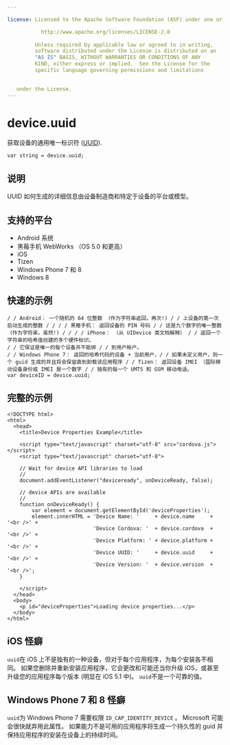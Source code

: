 ```yaml
---

license: Licensed to the Apache Software Foundation (ASF) under one or more contributor license agreements. See the NOTICE file distributed with this work for additional information regarding copyright ownership. The ASF licenses this file to you under the Apache License, Version 2.0 (the "License"); you may not use this file except in compliance with the License. You may obtain a copy of the License at

           http://www.apache.org/licenses/LICENSE-2.0
    
         Unless required by applicable law or agreed to in writing,
         software distributed under the License is distributed on an
         "AS IS" BASIS, WITHOUT WARRANTIES OR CONDITIONS OF ANY
         KIND, either express or implied.  See the License for the
         specific language governing permissions and limitations
    

   under the License.
---
```


# device.uuid

获取设备的通用唯一标识符 ([UUID][1]).

 [1]: http://en.wikipedia.org/wiki/Universally_Unique_Identifier

    var string = device.uuid;
    

## 说明

UUID 如何生成的详细信息由设备制造商和特定于设备的平台或模型。

## 支持的平台

*   Android 系统
*   黑莓手机 WebWorks （OS 5.0 和更高）
*   iOS
*   Tizen
*   Windows Phone 7 和 8
*   Windows 8

## 快速的示例

    / / Android： 一个随机的 64 位整数 （作为字符串返回，再次!) / / 上设备的第一次启动生成的整数 / / / / 黑莓手机： 返回设备的 PIN 号码 / / 这是九个数字的唯一整数 （作为字符串，虽然!) / / / / iPhone： （从 UIDevice 类文档解释） / / 返回一个字符串的哈希值创建的多个硬件标识。
    / / 它保证是唯一的每个设备并不能绑 / / 到用户帐户。
    / / Windows Phone 7： 返回的哈希代码的设备 + 当前用户，/ / 如果未定义用户，则一个 guid 生成的并且将会保留直到卸载该应用程序 / / Tizen： 返回设备 IMEI （国际移动设备身份或 IMEI 是一个数字 / / 独有的每一个 UMTS 和 GSM 移动电话。
    var deviceID = device.uuid;
    

## 完整的示例

    <!DOCTYPE html>
    <html>
      <head>
        <title>Device Properties Example</title>
    
        <script type="text/javascript" charset="utf-8" src="cordova.js"></script>
        <script type="text/javascript" charset="utf-8">
    
        // Wait for device API libraries to load
        //
        document.addEventListener("deviceready", onDeviceReady, false);
    
        // device APIs are available
        //
        function onDeviceReady() {
            var element = document.getElementById('deviceProperties');
            element.innerHTML = 'Device Name: '     + device.name     + '<br />' +
                                'Device Cordova: '  + device.cordova  + '<br />' +
                                'Device Platform: ' + device.platform + '<br />' +
                                'Device UUID: '     + device.uuid     + '<br />' +
                                'Device Version: '  + device.version  + '<br />';
        }
    
        </script>
      </head>
      <body>
        <p id="deviceProperties">Loading device properties...</p>
      </body>
    </html>
    

## iOS 怪癖

`uuid`在 iOS 上不是独有的一种设备，但对于每个应用程序，为每个安装各不相同。 如果您删除并重新安装应用程序，它会更改和可能还当你升级 iOS，或甚至升级您的应用程序每个版本 (明显在 iOS 5.1 中)。 `uuid`不是一个可靠的值。

## Windows Phone 7 和 8 怪癖

`uuid`为 Windows Phone 7 需要权限 `ID_CAP_IDENTITY_DEVICE` 。 Microsoft 可能会很快就弃用此属性。 如果能力不是可用的应用程序将生成一个持久性的 guid 并保持应用程序的安装在设备上的持续时间。